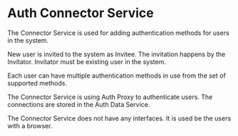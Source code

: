# Auth Connector Service

The Connector Service is used for adding authentication methods for users in the system.

New user is invited to the system as Invitee. The invitation happens by the Invitator. Invitator must be existing user in the system.

Each user can have multiple authentication methods in use from the set of supported methods.

The Connector Service is using Auth Proxy to authenticate users. The connections are stored in the Auth Data Service.

The Connector Service does not have any interfaces. It is used be the users with a browser.

